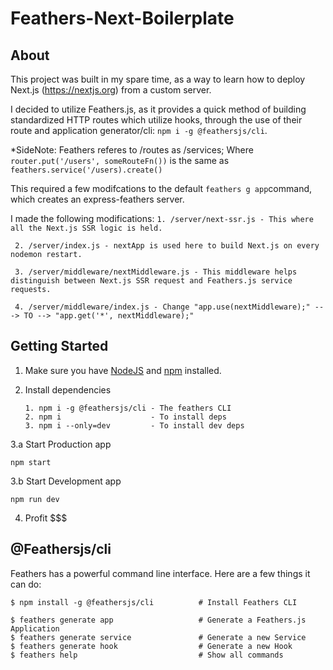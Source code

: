 # Feathers-Next-Boilerplate

## About

This project was built in my spare time, as a way to learn how to deploy Next.js (https://nextjs.org) from a custom server.

I decided to utilize Feathers.js, as it provides a quick method of building standardized HTTP routes which utilize hooks, through the use of their route and application generator/cli: ```npm i -g @feathersjs/cli```. 

*SideNote: Feathers referes to /routes as /services; Where ```router.put('/users', someRouteFn())``` is the same as ```feathers.service('/users).create()```


This required a few modifcations to the default ```feathers g app```command, which creates an express-feathers server.

I made the following modifications: 
``` 1. /server/next-ssr.js - This where all the Next.js SSR logic is held. ```

``` 2. /server/index.js - nextApp is used here to build Next.js on every nodemon restart.```

``` 3. /server/middleware/nextMiddleware.js - This middleware helps distinguish between Next.js SSR request and Feathers.js service requests.```

``` 4. /server/middleware/index.js - Change "app.use(nextMiddleware);" ---> TO --> "app.get('*', nextMiddleware);"```

## Getting Started
1. Make sure you have [NodeJS](https://nodejs.org/) and [npm](https://www.npmjs.com/) installed.
2. Install dependencies

    ```
    1. npm i -g @feathersjs/cli - The feathers CLI
    2. npm i                    - To install deps
    3. npm i --only=dev         - To install dev deps
    ```
3.a Start Production app

```npm start```

3.b Start Development app

```npm run dev```

4. Profit $$$


## @Feathersjs/cli
Feathers has a powerful command line interface. Here are a few things it can do:

```
$ npm install -g @feathersjs/cli          # Install Feathers CLI

$ feathers generate app                   # Generate a Feathers.js Application
$ feathers generate service               # Generate a new Service
$ feathers generate hook                  # Generate a new Hook
$ feathers help                           # Show all commands
```
